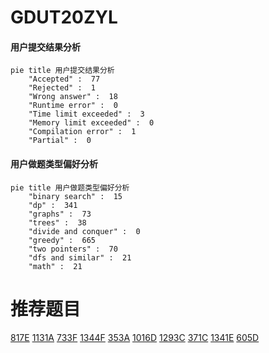 # GDUT20ZYL

<!-- tabs:start -->



#### **用户提交结果分析**

```mermaid
pie title 用户提交结果分析
    "Accepted" :  77
    "Rejected" :  1
    "Wrong answer" :  18
    "Runtime error" :  0
    "Time limit exceeded" :  3
    "Memory limit exceeded" :  0
    "Compilation error" :  1
    "Partial" :  0
```

#### **用户做题类型偏好分析**

```mermaid
pie title 用户做题类型偏好分析
    "binary search" :  15
    "dp" :  341
    "graphs" :  73
    "trees" :  38
    "divide and conquer" :  0
    "greedy" :  665
    "two pointers" :  70
    "dfs and similar" :  21
    "math" :  21
```



<!-- tabs:end -->
# 推荐题目
[817E](https://codeforces.com/contest/817/problem/E)
[1131A](https://codeforces.com/contest/1131/problem/A)
[733F](https://codeforces.com/contest/733/problem/F)
[1344F](https://codeforces.com/contest/1344/problem/F)
[353A](https://codeforces.com/contest/353/problem/A)
[1016D](https://codeforces.com/contest/1016/problem/D)
[1293C](https://codeforces.com/contest/1293/problem/C)
[371C](https://codeforces.com/contest/371/problem/C)
[1341E](https://codeforces.com/contest/1341/problem/E)
[605D](https://codeforces.com/contest/605/problem/D)
